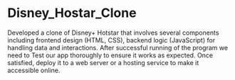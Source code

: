 # Disney_Hostar_Clone

 Developed a clone of Disney+ Hotstar that involves several components including frontend design (HTML, CSS), backend logic (JavaScript) for handling data and interactions. After successful running of the program we need to Test our app thoroughly to ensure it works as expected. Once satisfied, deploy it to a web server or a hosting service to make it accessible online.
